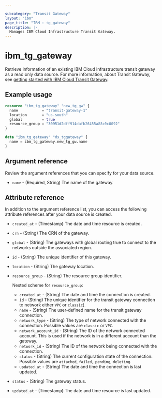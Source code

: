 ```yaml
---

subcategory: "Transit Gateway"
layout: "ibm"
page_title: "IBM : tg_gateway"
description: |-
  Manages IBM Cloud Infrastructure Transit Gateway.
---
```


# ibm_tg_gateway
Retrieve information of an existing IBM Cloud infrastructure transit gateway as a read only data source. For more information, about Transit Gateway, see [getting started with IBM Cloud Transit Gateway](https://cloud.ibm.com/docs/transit-gateway?topic=transit-gateway-getting-started).


## Example usage

```terraform
resource "ibm_tg_gateway" "new_tg_gw" {
  name           = "transit-gateway-1"
  location       = "us-south"
  global         = true
  resource_group = "30951d2dff914dafb26455a88c0c0092"
}

data "ibm_tg_gateway" "ds_tggateway" {
  name = ibm_tg_gateway.new_tg_gw.name
}
```

## Argument reference
Review the argument references that you can specify for your data source. 

- `name` - (Required, String) The name of the gateway.

## Attribute reference
In addition to the argument reference list, you can access the following attribute references after your data source is created. 

- `created_at` - (Timestamp) The date and time resource is created.
- `crn` - (String) The CRN of the gateway.
- `global` - (String) The gateways with global routing true to connect to the networks outside the associated region.
- `id` - (String) The unique identifier of this gateway.
- `location` - (String) The gateway location.
- `resource_group` - (String) The resource group identifier.

  Nested scheme for `resource_group`:
	- `created_at` - (String) The date and time the connection is created.
	- `id` - (String) The unique identifier for the transit gateway connection to network either `VPC` or `classic`).
	- `name` - (String) The user-defined name for the transit gateway connection.
	- `network_type` - (String) The type of network connected with the connection. Possible values are `classic` or `VPC`.
	- `network_account_id` - (String) The ID of the network connected account. This is used if the network is in a different account than the gateway.
	- `network_id` - (String) The ID of the network being connected with the connection.
	- `status` - (String) The current configuration state of the connection. Possible values are `attached`, `failed,` `pending`, `deleting`.
	- `updated_at` - (String) The date and time the connection is last updated.
- `status` - (String) The gateway status.
- `updated_at` - (Timestamp) The date and time resource is last updated.
